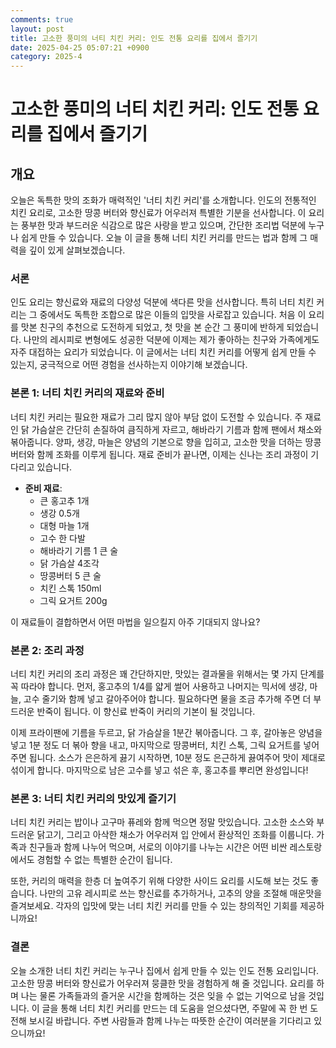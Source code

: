 ```yaml
---
comments: true
layout: post
title: 고소한 풍미의 너티 치킨 커리: 인도 전통 요리를 집에서 즐기기
date: 2025-04-25 05:07:21 +0900
category: 2025-4
---
```


# 고소한 풍미의 너티 치킨 커리: 인도 전통 요리를 집에서 즐기기

## 개요
오늘은 독특한 맛의 조화가 매력적인 '너티 치킨 커리'를 소개합니다. 인도의 전통적인 치킨 요리로, 고소한 땅콩 버터와 향신료가 어우러져 특별한 기분을 선사합니다. 이 요리는 풍부한 맛과 부드러운 식감으로 많은 사랑을 받고 있으며, 간단한 조리법 덕분에 누구나 쉽게 만들 수 있습니다. 오늘 이 글을 통해 너티 치킨 커리를 만드는 법과 함께 그 매력을 깊이 있게 살펴보겠습니다.

### 서론
인도 요리는 향신료와 재료의 다양성 덕분에 색다른 맛을 선사합니다. 특히 너티 치킨 커리는 그 중에서도 독특한 조합으로 많은 이들의 입맛을 사로잡고 있습니다. 처음 이 요리를 맛본 친구의 추천으로 도전하게 되었고, 첫 맛을 본 순간 그 풍미에 반하게 되었습니다. 나만의 레시피로 변형에도 성공한 덕분에 이제는 제가 좋아하는 친구와 가족에게도 자주 대접하는 요리가 되었습니다. 이 글에서는 너티 치킨 커리를 어떻게 쉽게 만들 수 있는지, 궁극적으로 어떤 경험을 선사하는지 이야기해 보겠습니다.

### 본론 1: 너티 치킨 커리의 재료와 준비
너티 치킨 커리는 필요한 재료가 그리 많지 않아 부담 없이 도전할 수 있습니다. 주 재료인 닭 가슴살은 간단히 손질하여 큼직하게 자르고, 해바라기 기름과 함께 팬에서 채소와 볶아줍니다. 양파, 생강, 마늘은 양념의 기본으로 향을 입히고, 고소한 맛을 더하는 땅콩 버터와 함께 조화를 이루게 됩니다. 재료 준비가 끝나면, 이제는 신나는 조리 과정이 기다리고 있습니다.

- **준비 재료**:  
  - 큰 홍고추 1개  
  - 생강 0.5개  
  - 대형 마늘 1개  
  - 고수 한 다발  
  - 해바라기 기름 1 큰 술  
  - 닭 가슴살 4조각  
  - 땅콩버터 5 큰 술  
  - 치킨 스톡 150ml  
  - 그릭 요거트 200g  

이 재료들이 결합하면서 어떤 마법을 일으킬지 아주 기대되지 않나요?

### 본론 2: 조리 과정
너티 치킨 커리의 조리 과정은 꽤 간단하지만, 맛있는 결과물을 위해서는 몇 가지 단계를 꼭 따라야 합니다. 먼저, 홍고추의 1/4를 얇게 썰어 사용하고 나머지는 믹서에 생강, 마늘, 고수 줄기와 함께 넣고 갈아주어야 합니다. 필요하다면 물을 조금 추가해 주면 더 부드러운 반죽이 됩니다. 이 향신료 반죽이 커리의 기본이 될 것입니다.

이제 프라이팬에 기름을 두르고, 닭 가슴살을 1분간 볶아줍니다. 그 후, 갈아놓은 양념을 넣고 1분 정도 더 볶아 향을 내고, 마지막으로 땅콩버터, 치킨 스톡, 그릭 요거트를 넣어 주면 됩니다. 소스가 은은하게 끓기 시작하면, 10분 정도 은근하게 끓여주어 맛이 제대로 섞이게 합니다. 마지막으로 남은 고수를 넣고 섞은 후, 홍고추를 뿌리면 완성입니다! 

### 본론 3: 너티 치킨 커리의 맛있게 즐기기
너티 치킨 커리는 밥이나 고구마 퓨레와 함께 먹으면 정말 맛있습니다. 고소한 소스와 부드러운 닭고기, 그리고 아삭한 채소가 어우러져 입 안에서 환상적인 조화를 이룹니다. 가족과 친구들과 함께 나누어 먹으며, 서로의 이야기를 나누는 시간은 어떤 비싼 레스토랑에서도 경험할 수 없는 특별한 순간이 됩니다. 

또한, 커리의 매력을 한층 더 높여주기 위해 다양한 사이드 요리를 시도해 보는 것도 좋습니다. 나만의 고유 레시피로 쓰는 향신료를 추가하거나, 고추의 양을 조절해 매운맛을 즐겨보세요. 각자의 입맛에 맞는 너티 치킨 커리를 만들 수 있는 창의적인 기회를 제공하니까요!

### 결론
오늘 소개한 너티 치킨 커리는 누구나 집에서 쉽게 만들 수 있는 인도 전통 요리입니다. 고소한 땅콩 버터와 향신료가 어우러져 뭉클한 맛을 경험하게 해 줄 것입니다. 요리를 하며 나는 물론 가족들과의 즐거운 시간을 함께하는 것은 잊을 수 없는 기억으로 남을 것입니다. 이 글을 통해 너티 치킨 커리를 만드는 데 도움을 얻으셨다면, 주말에 꼭 한 번 도전해 보시길 바랍니다. 주변 사람들과 함께 나누는 따뜻한 순간이 여러분을 기다리고 있으니까요!